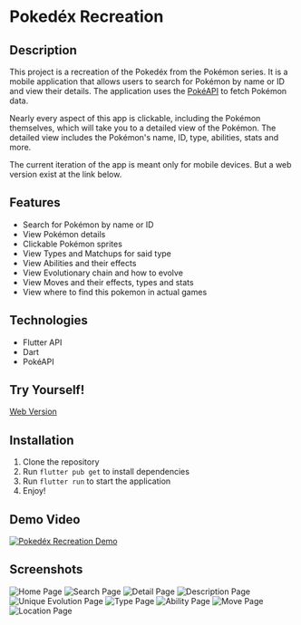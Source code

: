 # Pokedéx Recreation

## Description
This project is a recreation of the Pokedéx from the Pokémon series. It is a mobile application that allows users to search for Pokémon by name or ID and view their details. The application uses the [PokéAPI](https://pokeapi.co/) to fetch Pokémon data.

Nearly every aspect of this app is clickable, including the Pokémon themselves, which will take you to a detailed view of the Pokémon. The detailed view includes the Pokémon's name, ID, type, abilities, stats and more. 

The current iteration of the app is meant only for mobile devices. But a web version exist at the link below.

## Features
- Search for Pokémon by name or ID
- View Pokémon details
- Clickable Pokémon sprites
- View Types and Matchups for said type
- View Abilities and their effects
- View Evolutionary chain and how to evolve
- View Moves and their effects, types and stats
- View where to find this pokemon in actual games

## Technologies
- Flutter API
- Dart
- PokéAPI

## Try Yourself!
[Web Version](https://mykalbayouk.github.io/pokedex_webApp/)

## Installation
1. Clone the repository
2. Run `flutter pub get` to install dependencies
3. Run `flutter run` to start the application
4. Enjoy!

## Demo Video
[![Pokedéx Recreation Demo](https://i9.ytimg.com/vi/Spbr_rA7hbw/mq1.jpg?sqp=CLi3tLIG-oaymwEmCMACELQB8quKqQMa8AEB-AHyAYAC4AOKAgwIABABGH8gEygTMA8=&rs=AOn4CLDb2e-fRsf1ylcwi5V5QMhk9vOoaA)](https://youtu.be/Spbr_rA7hbw)

## Screenshots
![Home Page](/assets/project_sc/pokedex_homescreen.png)
![Search Page](/assets/project_sc/pokedex_search.png)
![Detail Page](/assets/project_sc/pokedex_detail.png)
![Description Page](/assets/project_sc/pokedex_description.png)
![Unique Evolution Page](/assets/project_sc/pokedex_evolution.png)
![Type Page](/assets/project_sc/pokedex_type.png)
![Ability Page](/assets/project_sc/pokedex_ability.png)
![Move Page](/assets/project_sc/pokedex_move.png)
![Location Page](/assets/project_sc/pokedex_location.png)



